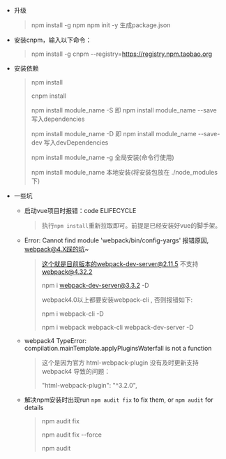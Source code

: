 * 升级

  > npm install -g npm
  > npm init -y  生成package.json

* 安装cnpm，输入以下命令：

  > npm install -g cnpm --registry=https://registry.npm.taobao.org

* 安装依赖

  > npm install 
  >
  > cnpm install
  >
  > 
  >
  > npm install module_name -S  即  npm install module_name --save  写入dependencies
  >
  > npm install module_name -D  即  npm install module_name --save-dev 写入devDependencies
  >
  > npm install module_name -g 全局安装(命令行使用)
  >
  > npm install module_name 本地安装(将安装包放在 ./node_modules 下)
  >
  > 

* 一些坑

  * 启动vue项目时报错：code ELIFECYCLE
  
    > 执行`npm install`重新拉取即可。前提是已经安装好vue的脚手架。
  
  * Error: Cannot find module 'webpack/bin/config-yargs' 报错原因, webpack@4.X踩的坑~
  
    > 这个就是目前版本的webpack-dev-server@2.11.5 不支持 webpack@4.32.2
    >
    > npm i webpack-dev-server@3.3.2 -D
    >
    > 
    >
    > webpack4.0以上都要安装webpack-cli ,  否则报错如下:　　
    >
    > npm i  webpack-cli -D
    >
    > 
    >
    > npm i webpack webpack-cli webpack-dev-server -D
    >
  
  * webpack4 TypeError: compilation.mainTemplate.applyPluginsWaterfall is not a function
  
    > 这个是因为官方 html-webpack-plugin 没有及时更新支持 webpack4 导致的问题：
    >
    > "html-webpack-plugin": "^3.2.0",
  
  * 解决npm安装时出现run `npm audit fix` to fix them, or `npm audit` for details
  
    > npm audit fix 
    >
    > npm audit fix --force 
    >
    > npm audit